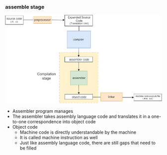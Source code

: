 ### assemble stage
!['assemble stage'](./assemble%20stage.png)
- Assembler program manages
- The assembler takes assembly language code and translates it in a one-to-one correspondence into object code
- Object code
    - Machine code is directly understandable by the machine
    - It is called machine instruction as well
    - Just like assembly language code, there are still gaps that need to be filled
